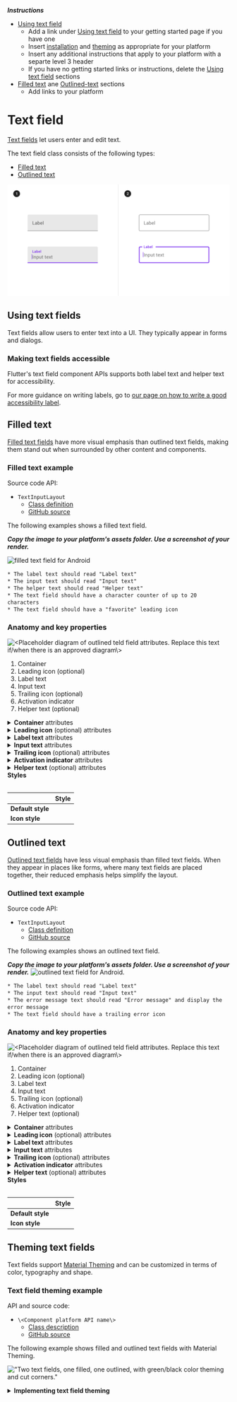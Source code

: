 <!--docs:
title: "Text field"
layout: detail
section: components
excerpt: "<Platform name> Text field"
ide_version: "<cIDE name> <compatible IDE version and build number>"
material_package_version: "<compatible Material platform package version number>"
iconId:
path: /
api_doc_root:
-->

_**Instructions**_
* [Using text field](#using-text-field)
    * Add a link under [Using text field](#using-text-field) to your getting started page if you have one
    * Insert [installation](#installation) and [theming](#theming) as appropriate for your platform
    * Insert any additional instructions that apply to your platform with a separte level 3 header
    * If you have no getting started links or instructions, delete the [Using text field](#using-text-field) sections
* [Filled text](#filled-text) ane [Outlined-text](#outlined-text) sections
    * Add links to your platform 


# Text field

[Text fields](https://material.io/components/text-fields) let users enter and edit text.

The text field class consists of the following types:

* [Filled text](#filled-text)
* [Outlined text](#outlined-text)

<img src="assets/text-field-generic.png" alt="Text field examples of both filled and outlined types, and each type showing both inactive and focused states. The filled text fields show a gray background and a darker gray activation indicator that is purple when focused. The outlined text fields show a clear background and an outline that is purple when focused">

## Using text fields

Text fields allow users to enter text into a UI. They typically appear in forms and dialogs.

### Making text fields accessible

Flutter's text field component APIs supports both label text and helper text for accessibility. 

For more guidance on writing labels, go to [our page on how to write a good accessibility label](https://material.io/design/usability/accessibility.html#writing).


## Filled text

[Filled text fields](https://material.io/components/text-fields/#filled-text-field) have more visual emphasis than outlined text fields, making them stand out when surrounded by other content and components.

### Filled text example

Source code API:

* `TextInputLayout` 
  * [Class definition]()
  * [GitHub source](https://github.com/material-components/)

The following examples shows a filled text field.


_**Copy the image to your platform's assets folder. Use a screenshot of your render.**_


<img src="assets/.png" alt="filled text field for Android">

```
* The label text should read "Label text"
* The input text should read "Input text"
* The helper text should read "Helper text"
* The text field should have a character counter of up to 20 characters
* The text field should have a "favorite" leading icon
```

### Anatomy and key properties

<img alt="<Placeholder diagram of outlined teld field attributes. Replace this text if/when there is an approved diagram\>" src="assets/text-field-anatomy.png" width=70%>

1. Container
1. Leading icon (optional)
1. Label text
1. Input text
1. Trailing icon (optional)
1. Activation indicator
1. Helper text (optional)

<details>
<summary><b>Container</b> attributes</summary>
<br>

|  | Attribute | Related method(s) | Default value |
| --- | --- | --- | --- |
| **Color** | | | |
| **Stroke color** | | | |
| **Stroke width** | | | |
| **Shape** | | | |
| **Elevation** | | | |
| **Ripple color** | | | |

</details>


<details>
<summary><b>Leading icon</b> (optional) attributes</summary>
<br>

|  | Attribute | Related method(s) | Default value |
| --- | --- | --- | --- |
| **Icon** | | | |
| **Color** | | | |
| **Size** | | | |
| **Gravity** | | | |
| **Padding** | | | |


</details>


<details>
<summary><b>Label text</b> attributes</summary>
<br>

|  | Attribute | Related method(s) | Default value |
| --- | --- | --- | --- |
| **Label text** |  | | |
| **Typography** | | | |
| **Color** | | | |

</details>


<details>
<summary><b>Input text</b> attributes</summary>
<br>

|  | Attribute | Related method(s) | Default value |
| --- | --- | --- | --- |
| **Label text** |  | | |
| **Typography** | | | |
| **Color** | | | |

</details>


<details>
<summary><b>Trailing icon</b> (optional) attributes</summary>
<br>

|  | Attribute | Related method(s) | Default value |
| --- | --- | --- | --- |
| **Icon** | | | |
| **Color** | | | |
| **Size** | | | |
| **Gravity** | | | |
| **Padding** | | | |

</details>


<details>
<summary><b>Activation indicator</b> attributes</summary>
<br>

|  | Attribute | Related method(s) | Default value |
| --- | --- | --- | --- |
| **Stroke color** | | | |
| **Stroke width** | | | |
| **Ripple color** | | | |

</details>


<details>
<summary><b>Helper text</b> (optional) attributes</summary>
<br>

|  | Attribute | Related method(s) | Default value |
| --- | --- | --- | --- |
| **Label text** |  | | |
| **Typography** | | | |
| **Color** | | | |

</details>

<summary><b>Styles</b></summary>
<br>

|  | Style|
| --- | --- |
| **Default style** | |
| **Icon style** | |

</details>

## Outlined text

[Outlined text fields](https://material.io/components/text-fields/#outlined-text-field) have less visual emphasis than filled text fields. When they appear in places like forms, where many text fields are placed together, their reduced emphasis helps simplify the layout.

### Outlined text example

Source code API:

* `TextInputLayout` 
  * [Class definition]()
  * [GitHub source]()

The following examples shows an outlined text field.

_**Copy the image to your platform's assets folder. Use a screenshot of your render.**_
<img src="assets/.png" alt="outlined text field for Android.">

```
* The label text should read "Label text"
* The input text should read "Input text"
* The error message text should read "Error message" and display the error message
* The text field should have a trailing error icon
```
### Anatomy and key properties

<img alt="<Placeholder diagram of outlined teld field attributes. Replace this text if/when there is an approved diagram\>" src="assets/text-field-anatomy.png" width=70%>

1. Container
1. Leading icon (optional)
1. Label text
1. Input text
1. Trailing icon (optional)
1. Activation indicator
1. Helper text (optional)

<details>
<summary><b>Container</b> attributes</summary>
<br>

|  | Attribute | Related method(s) | Default value |
| --- | --- | --- | --- |
| **Color** | | | |
| **Stroke color** | | | |
| **Stroke width** | | | |
| **Shape** | | | |
| **Elevation** | | | |
| **Ripple color** | | | |

</details>


<details>
<summary><b>Leading icon</b> (optional) attributes</summary>
<br>

|  | Attribute | Related method(s) | Default value |
| --- | --- | --- | --- |
| **Icon** | | | |
| **Color** | | | |
| **Size** | | | |
| **Gravity** | | | |
| **Padding** | | | |


</details>


<details>
<summary><b>Label text</b> attributes</summary>
<br>

|  | Attribute | Related method(s) | Default value |
| --- | --- | --- | --- |
| **Label text** |  | | |
| **Typography** | | | |
| **Color** | | | |

</details>


<details>
<summary><b>Input text</b> attributes</summary>
<br>

|  | Attribute | Related method(s) | Default value |
| --- | --- | --- | --- |
| **Label text** |  | | |
| **Typography** | | | |
| **Color** | | | |

</details>


<details>
<summary><b>Trailing icon</b> (optional) attributes</summary>
<br>

|  | Attribute | Related method(s) | Default value |
| --- | --- | --- | --- |
| **Icon** | | | |
| **Color** | | | |
| **Size** | | | |
| **Gravity** | | | |
| **Padding** | | | |

</details>


<details>
<summary><b>Activation indicator</b> attributes</summary>
<br>

|  | Attribute | Related method(s) | Default value |
| --- | --- | --- | --- |
| **Stroke color** | | | |
| **Stroke width** | | | |
| **Ripple color** | | | |

</details>


<details>
<summary><b>Helper text</b> (optional) attributes</summary>
<br>

|  | Attribute | Related method(s) | Default value |
| --- | --- | --- | --- |
| **Label text** |  | | |
| **Typography** | | | |
| **Color** | | | |

</details>

<summary><b>Styles</b></summary>
<br>

|  | Style|
| --- | --- |
| **Default style** | |
| **Icon style** | |

</details>

## Theming text fields

Text fields support [Material Theming](https://material.io/components/text-fields/#theming) and can be customized in terms of color, typography and shape.

### Text field theming example

API and source code:

* `\<Component platform API name\>`
    * [Class description](https://)
    * [GitHub source](https://github.com/material-components/)
    
The following example shows filled and outlined text fields with Material Theming.

!["Two text fields, one filled, one outlined, with green/black color theming and cut corners."](assets/button-theming.svg)

<details>
<summary><b>Implementing text field theming</b></summary>

```
Include source code for two side-by-side examples using a green/black color theme similar to the one used in the [Android button example](https://github.com/mingjane-work/doc-material-components/blob/mingjane-doc-branch/button-examples/Android/android-button-example.md):

* Include one filled text field with the following:
    * The label text should read "Label text"
    * The input text should read "Input text"
    * The helper text should read "Helper text"
    * The text field should have a character counter of up to 20 characters
    * The text field should have a "favorite" leading icon
    * The container should have cut corners instead of rounded
* Include one outlined text field with the following:
    * The label text should read "Label text"
    * The input text should read "Input text"
    * The error message text should read "Error message" and display the error message
    * The text field should have a trailing error icon
    * The container should have cut corners instead of rounded
